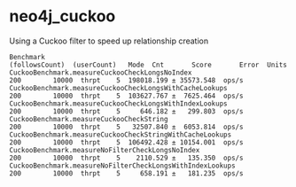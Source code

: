 # neo4j_cuckoo
Using a Cuckoo filter to speed up relationship creation

    Benchmark                                                  (followsCount)  (userCount)   Mode  Cnt       Score       Error  Units
    CuckooBenchmark.measureCuckooCheckLongsNoIndex                        200        10000  thrpt    5  198018.199 ± 35573.548  ops/s
    CuckooBenchmark.measureCuckooCheckLongsWithCacheLookups               200        10000  thrpt    5  103627.767 ±  7625.464  ops/s
    CuckooBenchmark.measureCuckooCheckLongsWithIndexLookups               200        10000  thrpt    5     646.182 ±   299.803  ops/s
    CuckooBenchmark.measureCuckooCheckString                              200        10000  thrpt    5   32507.840 ±  6053.814  ops/s
    CuckooBenchmark.measureCuckooCheckStringWithCacheLookups              200        10000  thrpt    5  106492.428 ± 10154.001  ops/s
    CuckooBenchmark.measureNoFilterCheckLongsNoIndex                      200        10000  thrpt    5    2110.529 ±   135.350  ops/s
    CuckooBenchmark.measureNoFilterCheckLongsWithIndexLookups             200        10000  thrpt    5     658.191 ±   181.235  ops/s        